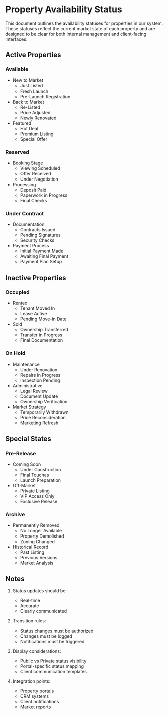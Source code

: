 # Property Availability Status

This document outlines the availability statuses for properties in our system. These statuses reflect the current market state of each property and are designed to be clear for both internal management and client-facing interfaces.


## Active Properties

### Available
- New to Market
  - Just Listed
  - Fresh Launch
  - Pre-Launch Registration
- Back to Market
  - Re-Listed
  - Price Adjusted
  - Newly Renovated
- Featured
  - Hot Deal
  - Premium Listing
  - Special Offer

### Reserved
- Booking Stage
  - Viewing Scheduled
  - Offer Received
  - Under Negotiation
- Processing
  - Deposit Paid
  - Paperwork in Progress
  - Final Checks

### Under Contract
- Documentation
  - Contracts Issued
  - Pending Signatures
  - Security Checks
- Payment Process
  - Initial Payment Made
  - Awaiting Final Payment
  - Payment Plan Setup

## Inactive Properties

### Occupied
- Rented
  - Tenant Moved In
  - Lease Active
  - Pending Move-in Date
- Sold
  - Ownership Transferred
  - Transfer in Progress
  - Final Documentation

### On Hold
- Maintenance
  - Under Renovation
  - Repairs in Progress
  - Inspection Pending
- Administrative
  - Legal Review
  - Document Update
  - Ownership Verification
- Market Strategy
  - Temporarily Withdrawn
  - Price Reconsideration
  - Marketing Refresh

## Special States

### Pre-Release
- Coming Soon
  - Under Construction
  - Final Touches
  - Launch Preparation
- Off-Market
  - Private Listing
  - VIP Access Only
  - Exclusive Release

### Archive
- Permanently Removed
  - No Longer Available
  - Property Demolished
  - Zoning Changed
- Historical Record
  - Past Listing
  - Previous Versions
  - Market Analysis

## Notes

1. Status updates should be:
   - Real-time
   - Accurate
   - Clearly communicated

2. Transition rules:
   - Status changes must be authorized
   - Changes must be logged
   - Notifications must be triggered

3. Display considerations:
   - Public vs Private status visibility
   - Portal-specific status mapping
   - Client communication templates

4. Integration points:
   - Property portals
   - CRM systems
   - Client notifications
   - Market reports
